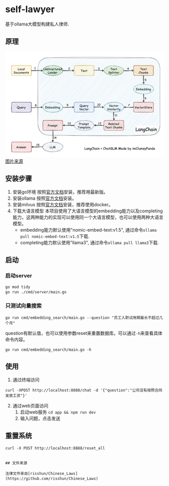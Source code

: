 # self-lawyer

基于ollama大模型构建私人律师.

## 原理

![](https://github.com/datawhalechina/llm-universe/raw/main/figures/C1-3-langchain.png)
[图片来源](https://github.com/datawhalechina/llm-universe/blob/main/notebook/C1%20%E5%A4%A7%E5%9E%8B%E8%AF%AD%E8%A8%80%E6%A8%A1%E5%9E%8B%20LLM%20%E4%BB%8B%E7%BB%8D/3.LangChain%20%E7%AE%80%E4%BB%8B.md)

## 安装步骤

1. 安装go环境
   按照[官方文档](https://go.dev/doc/install)安装，推荐用最新版。
2. 安装ollama
   按照[官方文档](https://github.com/ollama/ollama)安装。
3. 安装milvus
   按照[官方文档](https://milvus.io/docs/install_standalone-docker.md)安装，推荐使用docker。
4. 下载大语言模型
   本项目使用了大语言模型的embedding能力以及completing能力，这两种能力的实现可以使用同一个大语言模型，也可以使用两种大语言模型。
   - embedding能力默认使用"nomic-embed-text:v1.5", 通过命令`ollama pull nomic-embed-text:v1.5`下载.
   - completing能力默认使用"llama3", 通过命令`ollama pull llama3`下载.

## 启动

### 启动server

```
go mod tidy
go run ./cmd/server/main.go
```

### 只测试向量搜索

```
go run cmd/embedding_search/main.go --question "员工入职试用期最长不超过几个月"
```

question有默认值，也可以使用参数reset来重置数据库。可以通过`-h`来查看具体命令内容。

```
go run cmd/embedding_search/main.go -h
```

## 使用

1. 通过终端访问

```
curl -XPOST http://localhost:8888/chat -d '{"question":"公司没有按照合同发放工资"}'
```

2. 通过web页面访问
   1. 启动web服务
      `cd app && npm run dev`
   2. 输入问题，点击发送

## 重置系统

```
curl -X POST http://localhost:8888/reset_all
```

```

## 文件来源

法律文件来自[risshun/Chinese_Laws](https://github.com/risshun/Chinese_Laws)
```

